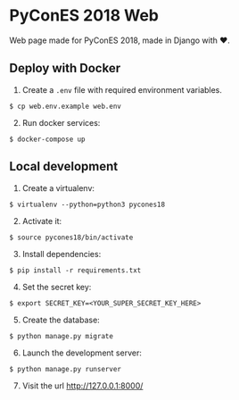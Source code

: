 # PyConES 2018 Web

Web page made for PyConES 2018, made in Django with ❤️.

## Deploy with Docker

1. Create a `.env` file with required environment variables.

```console
$ cp web.env.example web.env
```

2. Run docker services:

```console
$ docker-compose up
```

## Local development

1. Create a virtualenv:

```console
$ virtualenv --python=python3 pycones18
```

2. Activate it:

```console
$ source pycones18/bin/activate
```

3. Install dependencies:

```console
$ pip install -r requirements.txt
```

4. Set the secret key:

```console
$ export SECRET_KEY=<YOUR_SUPER_SECRET_KEY_HERE>
```

5. Create the database:

```console
$ python manage.py migrate
```

6. Launch the development server:

```console
$ python manage.py runserver
```

7. Visit the url http://127.0.0.1:8000/

